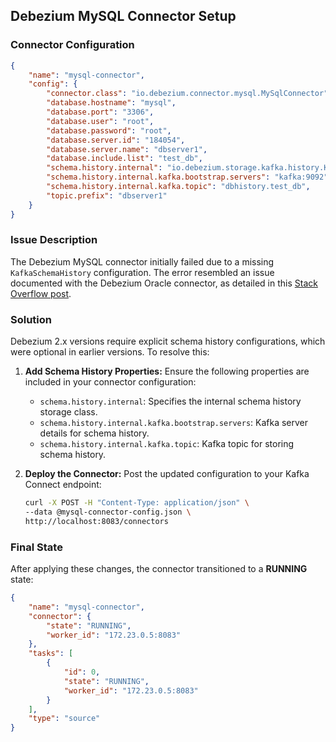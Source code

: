 ## Debezium MySQL Connector Setup

### Connector Configuration

```json
{
    "name": "mysql-connector",
    "config": {
        "connector.class": "io.debezium.connector.mysql.MySqlConnector",
        "database.hostname": "mysql",
        "database.port": "3306",
        "database.user": "root",
        "database.password": "root",
        "database.server.id": "184054",
        "database.server.name": "dbserver1",
        "database.include.list": "test_db",
        "schema.history.internal": "io.debezium.storage.kafka.history.KafkaSchemaHistory",
        "schema.history.internal.kafka.bootstrap.servers": "kafka:9092",
        "schema.history.internal.kafka.topic": "dbhistory.test_db",
        "topic.prefix": "dbserver1"
    }
}
```

### Issue Description

The Debezium MySQL connector initially failed due to a missing `KafkaSchemaHistory` configuration. The error resembled an issue documented with the Debezium Oracle connector, as detailed in this [Stack Overflow post](https://stackoverflow.com/questions/74244658/debezium-oracle-connector-service-not-starting).

### Solution

Debezium 2.x versions require explicit schema history configurations, which were optional in earlier versions. To resolve this:

1. **Add Schema History Properties:** Ensure the following properties are included in your connector configuration:
    - `schema.history.internal`: Specifies the internal schema history storage class.
    - `schema.history.internal.kafka.bootstrap.servers`: Kafka server details for schema history.
    - `schema.history.internal.kafka.topic`: Kafka topic for storing schema history.

2. **Deploy the Connector:**
   Post the updated configuration to your Kafka Connect endpoint:

   ```bash
   curl -X POST -H "Content-Type: application/json" \
   --data @mysql-connector-config.json \
   http://localhost:8083/connectors
   ```

### Final State

After applying these changes, the connector transitioned to a **RUNNING** state:

```json
{
    "name": "mysql-connector",
    "connector": {
        "state": "RUNNING",
        "worker_id": "172.23.0.5:8083"
    },
    "tasks": [
        {
            "id": 0,
            "state": "RUNNING",
            "worker_id": "172.23.0.5:8083"
        }
    ],
    "type": "source"
}
```
